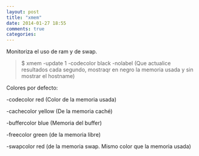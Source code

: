 ```yaml
---
layout: post
title: "xmem"
date: 2014-01-27 18:55
comments: true
categories: 
---
```

Monitoriza el uso de ram y de swap.

>$ xmem -update 1 -codecolor black -nolabel (Que actualice resultados cada segundo, mostraqr en negro la memoria usada y sin mostrar el hostname) 

Colores por defecto:

-codecolor red (Color de la memoria usada)

-cachecolor yellow (De la memoria caché)

-buffercolor blue (Memoria del buffer)

-freecolor green (de la memoria libre)

-swapcolor red (de la memoria swap. Mismo color que la memoria usada)

